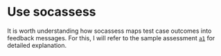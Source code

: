 # Use socassess

It is worth understanding how socassess maps test case outcomes into feedback
messages. For this, I will refer to the sample assessment
[`a1`](<https://github.com/h365chen/socassess/blob/main/examples/a1/a1/>)
for detailed explanation.

